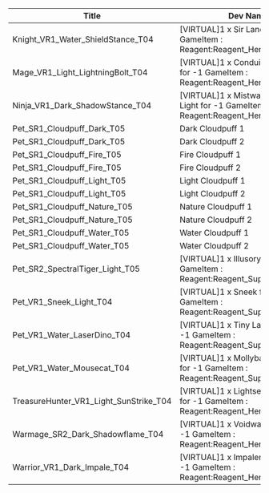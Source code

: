 | Title | Dev Name | Quantity | Currency |  Price |
| ----- | -------- | -------- | -------- |  ----- |
| Knight_VR1_Water_ShieldStance_T04 | [VIRTUAL]1 x Sir Lancelot for -1 GameItem : Reagent:Reagent_Hero_Event | -1 | Reagent:Reagent_Hero_Event | 2000 |
| Mage_VR1_Light_LightningBolt_T04 | [VIRTUAL]1 x Conduit Bright-Burst for -1 GameItem : Reagent:Reagent_Hero_Event | -1 | Reagent:Reagent_Hero_Event | 2000 |
| Ninja_VR1_Dark_ShadowStance_T04 | [VIRTUAL]1 x Mistwalker, Fading Light for -1 GameItem : Reagent:Reagent_Hero_Event | -1 | Reagent:Reagent_Hero_Event | 2000 |
| Pet_SR1_Cloudpuff_Dark_T05 | Dark Cloudpuff 1 | 1 | Reagent:Reagent_SupplyPoints_Elite | 800 |
| Pet_SR1_Cloudpuff_Dark_T05 | Dark Cloudpuff 2 | 1 | Reagent:Reagent_SupplyPoints_Elite | 800 |
| Pet_SR1_Cloudpuff_Fire_T05 | Fire Cloudpuff 1 | 1 | Reagent:Reagent_SupplyPoints_Elite | 800 |
| Pet_SR1_Cloudpuff_Fire_T05 | Fire Cloudpuff 2 | 1 | Reagent:Reagent_SupplyPoints_Elite | 800 |
| Pet_SR1_Cloudpuff_Light_T05 | Light Cloudpuff 1 | 1 | Reagent:Reagent_SupplyPoints_Elite | 800 |
| Pet_SR1_Cloudpuff_Light_T05 | Light Cloudpuff 2 | 1 | Reagent:Reagent_SupplyPoints_Elite | 800 |
| Pet_SR1_Cloudpuff_Nature_T05 | Nature Cloudpuff 1 | 1 | Reagent:Reagent_SupplyPoints_Elite | 800 |
| Pet_SR1_Cloudpuff_Nature_T05 | Nature Cloudpuff 2 | 1 | Reagent:Reagent_SupplyPoints_Elite | 800 |
| Pet_SR1_Cloudpuff_Water_T05 | Water Cloudpuff 1 | 1 | Reagent:Reagent_SupplyPoints_Elite | 800 |
| Pet_SR1_Cloudpuff_Water_T05 | Water Cloudpuff 2 | 1 | Reagent:Reagent_SupplyPoints_Elite | 800 |
| Pet_SR2_SpectralTiger_Light_T05 | [VIRTUAL]1 x Illusory Tiger for -1 GameItem : Reagent:Reagent_SupplyPoints_Elite | -1 | Reagent:Reagent_SupplyPoints_Elite | 200 |
| Pet_VR1_Sneek_Light_T04 | [VIRTUAL]1 x Sneek for -1 GameItem : Reagent:Reagent_SupplyPoints_Elite | -1 | Reagent:Reagent_SupplyPoints_Elite | 100 |
| Pet_VR1_Water_LaserDino_T04 | [VIRTUAL]1 x Tiny Laser Dino for -1 GameItem : Reagent:Reagent_SupplyPoints_Elite | -1 | Reagent:Reagent_SupplyPoints_Elite | 100 |
| Pet_VR1_Water_Mousecat_T04 | [VIRTUAL]1 x Mollyball Mousecat for -1 GameItem : Reagent:Reagent_SupplyPoints_Elite | -1 | Reagent:Reagent_SupplyPoints_Elite | 100 |
| TreasureHunter_VR1_Light_SunStrike_T04 | [VIRTUAL]1 x Lightseeker Thalen for -1 GameItem : Reagent:Reagent_Hero_Event | -1 | Reagent:Reagent_Hero_Event | 2000 |
| Warmage_SR2_Dark_Shadowflame_T04 | [VIRTUAL]1 x Voidwalker Andre for -1 GameItem : Reagent:Reagent_Hero_Event | -1 | Reagent:Reagent_Hero_Event | 5000 |
| Warrior_VR1_Dark_Impale_T04 | [VIRTUAL]1 x Impaler Gang Bao for -1 GameItem : Reagent:Reagent_Hero_Event | -1 | Reagent:Reagent_Hero_Event | 2000 |
